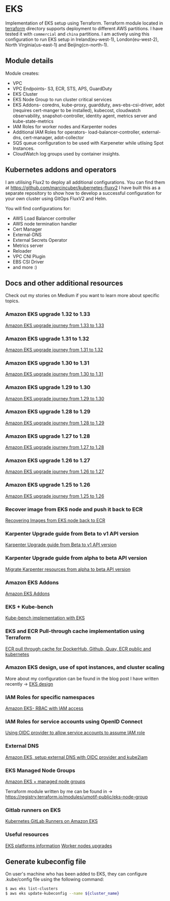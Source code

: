 # EKS

Implementation of EKS setup using Terraform. Terraform module located in [terraform](./terraform/) directory supports deployment to different AWS partitions. I have tested it with `commercial` and `china` partitions. I am actively using this configuration to run EKS setup in Ireland(eu-west-1), London(eu-west-2), North Virginia(us-east-1) and Beijing(cn-north-1).

## Module details

Module creates:

* VPC
* VPC Endpoints- S3, ECR, STS, APS, GuardDuty
* EKS Cluster
* EKS Node Group to run cluster critical services
* EKS Addons- coredns, kube-proxy, guardduty, aws-ebs-csi-driver, adot (requires cert-manger to be installed), kubecost, cloudwatch observability, snapshot-controller, identity agent, metrics server and kube-state-metrics
* IAM Roles for worker nodes and Karpenter nodes
* Additional IAM Roles for operators- load-balancer-controller, external-dns, cert-manager, adot-collector
* SQS queue configuration to be used with Karpeneter while utlising Spot Instances.
* CloudWatch log groups used by container insights.

## Kubernetes addons and operators

I am utilising Flux2 to deploy all additional configurations. You can find them at https://github.com/marcincuber/kubernetes-fluxv2
I have built this as a separate repository to show how to develop a successful configuration for your own cluster using GitOps FluxV2 and Helm.

You will find configurations for:

* AWS Load Balancer controller
* AWS node termination handler
* Cert Manager
* External-DNS
* External Secrets Operator
* Metrics server
* Reloader
* VPC CNI Plugin
* EBS CSI Driver
* and more :)

## Docs and other additional resources

Check out my stories on Medium if you want to learn more about specific topics.

### Amazon EKS upgrade 1.32 to 1.33

[Amazon EKS upgrade journey from 1.33 to 1.33](https://medium.com/@marcincuber/amazon-eks-upgrade-journey-from-1-32-to-1-33-octarine-4915669861c7)

### Amazon EKS upgrade 1.31 to 1.32

[Amazon EKS upgrade journey from 1.31 to 1.32](https://medium.com/@marcincuber/amazon-eks-upgrade-journey-from-1-31-to-1-32-hi-to-penelope-dfd7f6820e80)

### Amazon EKS upgrade 1.30 to 1.31

[Amazon EKS upgrade journey from 1.30 to 1.31](https://medium.com/@marcincuber/amazon-eks-upgrade-journey-from-1-30-to-1-31-say-hello-to-another-cutee-elli-d488fd6521eb)

### Amazon EKS upgrade 1.29 to 1.30

[Amazon EKS upgrade journey from 1.29 to 1.30](https://medium.com/@marcincuber/amazon-eks-upgrade-journey-from-1-29-to-1-30-say-hello-to-cute-uwubernetes-eba082199cc4)

### Amazon EKS upgrade 1.28 to 1.29

[Amazon EKS upgrade journey from 1.28 to 1.29](https://marcincuber.medium.com/amazon-eks-upgrade-journey-from-1-28-to-1-29-say-hello-to-mandala-858ae0579f4f)

### Amazon EKS upgrade 1.27 to 1.28

[Amazon EKS upgrade journey from 1.27 to 1.28](https://marcincuber.medium.com/amazon-eks-upgrade-journey-from-1-27-to-1-28-welcoming-planternetes-44985e11463a)

### Amazon EKS upgrade 1.26 to 1.27

[Amazon EKS upgrade journey from 1.26 to 1.27](https://marcincuber.medium.com/amazon-eks-upgrade-journey-from-1-26-to-1-27-chill-vibes-46f3f979afac)

### Amazon EKS upgrade 1.25 to 1.26

[Amazon EKS upgrade journey from 1.25 to 1.26](https://medium.com/@marcincuber/amazon-eks-upgrade-journey-from-1-25-to-1-26-electrifying-79b287084eef)

### Recover image from EKS node and push it back to ECR

[Recovering Images from EKS node back to ECR](https://medium.com/@marcincuber/amazon-eks-recover-deleted-images-from-eks-node-to-ecr-repository-15e37b661733)

### Karpenter Upgrade guide from Beta to v1 API version

[Karpenter Upgrade guide from Beta to v1 API version](https://medium.com/@marcincuber/amazon-eks-migrating-karpenter-resources-from-beta-to-v1-api-version-1a84e175a999)

### Karpenter Upgrade guide from alpha to beta API version

[Migrate Karpenter resources from alpha to beta API version](https://medium.com/@marcincuber/amazon-eks-migrating-karpenter-resources-from-alpha-to-beta-api-version-7bf320bbecb5)

### Amazon EKS Addons
[Amazon EKS Addons](https://marcincuber.medium.com/amazon-eks-add-ons-implemented-with-terraform-66a49fad4174)

### EKS + Kube-bench

[Kube-bench implementation with EKS](https://itnext.io/aws-eks-and-kube-bench-a7ae840f0f1)

### EKS and ECR Pull-through cache implementation using Terraform

[ECR pull through cache for DockerHub, Github, Quay, ECR public and kubernetes](https://medium.com/@marcincuber/implementing-aws-ecr-pull-through-cache-for-eks-cluster-most-in-depth-implementation-details-e51395568034)

### Amazon EKS design, use of spot instances, and cluster scaling

More about my configuration can be found in the blog post I have written recently -> [EKS design](https://medium.com/@marcincuber/amazon-eks-design-use-of-spot-instances-and-cluster-scaling-da7f3a72d061)

### IAM Roles for specific namespaces

[Amazon EKS- RBAC with IAM access](https://medium.com/@marcincuber/amazon-eks-rbac-and-iam-access-f124f1164de7)

### IAM Roles for service accounts using OpenID Connect

[Using OIDC provider to allow service accounts to assume IAM role](https://medium.com/@marcincuber/amazon-eks-with-oidc-provider-iam-roles-for-kubernetes-services-accounts-59015d15cb0c)

### External DNS

[Amazon EKS, setup external DNS with OIDC provider and kube2iam](https://medium.com/swlh/amazon-eks-setup-external-dns-with-oidc-provider-and-kube2iam-f2487c77b2a1)

### EKS Managed Node Groups

[Amazon EKS + managed node groups](https://itnext.io/amazon-eks-managed-node-groups-87943e3f3360)

Terraform module written by me can be found in -> https://registry.terraform.io/modules/umotif-public/eks-node-group

### Gitlab runners on EKS

[Kubernetes GitLab Runners on Amazon EKS](https://medium.com/@marcincuber/kubernetes-gitlab-runners-on-amazon-eks-5ba7f0bff30e)

### Useful resources

[EKS platforms information](https://docs.aws.amazon.com/eks/latest/userguide/platform-versions.html)
[Worker nodes upgrades](https://docs.aws.amazon.com/eks/latest/userguide/update-stack.html)

## Generate kubeconfig file

On user's machine who has been added to EKS, they can configure .kube/config file using the following command:

```bash
$ aws eks list-clusters
$ aws eks update-kubeconfig --name ${cluster_name}
```
